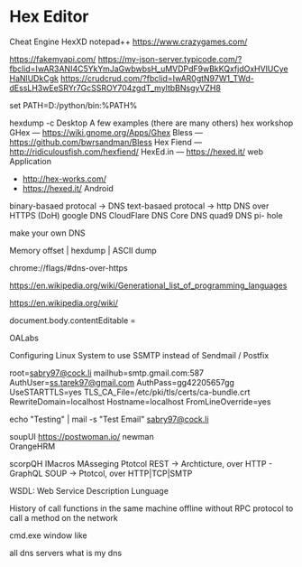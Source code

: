 Hex Editor
===========

Cheat Engine
HexXD
notepad++
https://www.crazygames.com/


https://fakemyapi.com/
https://my-json-server.typicode.com/?fbclid=IwAR3ANI4C5YkYmJaGwbwbsH_uMVDPdF9wBkKQxfjdOxHVlUCyeHaNlUDkCgk
https://crudcrud.com/?fbclid=IwAR0gtN97W1_TWd-dEssLH3wEeSRYr7GcSSROY704zgdT_myltbBNsgyVZH8




set PATH=D:/python/bin:%PATH%

hexdump -c <file>
Desktop
A few examples (there are many others)
hex workshop
GHex — https://wiki.gnome.org/Apps/Ghex
Bless — https://github.com/bwrsandman/Bless
Hex Fiend — http://ridiculousfish.com/hexfiend/
HexEd.in — https://hexed.it/
web Application
- http://hex-works.com/
- https://hexed.it/
Android



binary-basaed protocal -> DNS
text-basaed protocal -> http
DNS over HTTPS (DoH)
google DNS
CloudFlare DNS
Core DNS
quad9 DNS
pi- hole

make your own DNS

Memory offset | hexdump | ASCII dump


chrome://flags/#dns-over-https

https://en.wikipedia.org/wiki/Generational_list_of_programming_languages

https://en.wikipedia.org/wiki/


document.body.contentEditable = 



OALabs



Configuring Linux System to use SSMTP instead of Sendmail / Postfix








root=sabry97@cock.li
mailhub=smtp.gmail.com:587
AuthUser=ss.tarek97@gmail.com
AuthPass=gg42205657gg
UseSTARTTLS=yes
TLS_CA_File=/etc/pki/tls/certs/ca-bundle.crt
RewriteDomain=localhost
Hostname=localhost
FromLineOverride=yes


echo "Testing" | mail -s "Test Email" sabry97@cock.li




soupUI
https://postwoman.io/
newman  
OrangeHRM

scorpQH
IMacros
MAsseging Ptotcol
REST -> Archticture, over HTTP
    - GraphQL
SOUP -> Ptotcol, over HTTP|TCP|SMTP


WSDL: Web Service Description Lunguage


History of 
call functions in the same machine offline without 
RPC protocol to call a method on the network



cmd.exe window like


all dns servers
what is my dns




